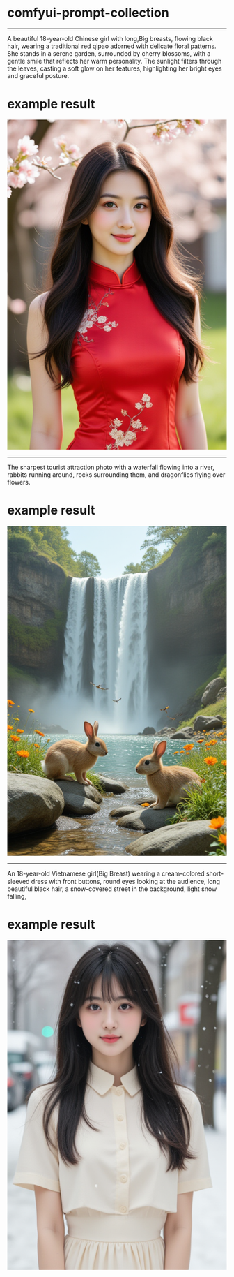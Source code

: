 # comfyui-prompt-collection
-----------------------------------------------------------------------------------------
A beautiful 18-year-old Chinese girl with long,Big breasts, flowing black hair, wearing a traditional red qipao adorned with delicate floral patterns. She stands in a serene garden, surrounded by cherry blossoms, with a gentle smile that reflects her warm personality. The sunlight filters through the leaves, casting a soft glow on her features, highlighting her bright eyes and graceful posture.
# example result
<img src=ComfyUI_temp_rlunc_00001_.png />


-----------------------------------------------------------------------------------------
The sharpest tourist attraction photo with a waterfall flowing into a river, rabbits running around, rocks surrounding them, and dragonflies flying over flowers.
# example result
<img src=ComfyUI_temp_rlunc_00003_.png />

-----------------------------------------------------------------------------------------

An 18-year-old Vietnamese girl(ฺBig Breast) wearing a cream-colored short-sleeved dress with front buttons, round eyes looking at the audience, long beautiful black hair, a snow-covered street in the background, light snow falling,

# example result
<img src=ComfyUI_temp_rlunc_00004_.png />

